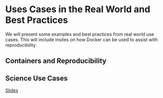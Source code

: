 # Uses Cases in the Real World and Best Practices

We will present some examples and best practices from real world use cases.  This will
include insites on how Docker can be used to assist with reproducibility.

## Containers and Reproducibility
## Science Use Cases
[Slides](../SC_use_slides.pdf)
